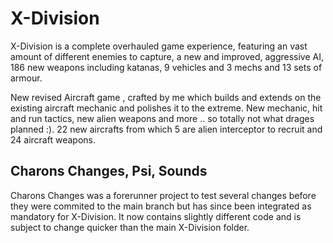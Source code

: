 # X-Division
X-Division is a complete overhauled game experience, featuring an vast amount of different enemies to capture, a new and improved, aggressive AI, 186 new weapons including katanas, 9 vehicles and 3 mechs and 13 sets of armour.

New revised Aircraft game , crafted by me which builds and extends on the existing aircraft mechanic and polishes it to the extreme. New mechanic, hit and run tactics,  new alien weapons and more .. so totally not what drages planned :). 22 new aircrafts from which 5 are alien interceptor to recruit and 24 aircraft weapons.

## Charons Changes, Psi, Sounds
Charons Changes was a forerunner project to test several changes before they were commited to the main branch but has since been integrated as mandatory for X-Division. It now contains slightly different code and is subject to change quicker than the main X-Division folder.
